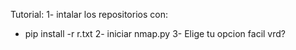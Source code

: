 Tutorial:
1- intalar los repositorios con:
- pip install -r r.txt
2- iniciar nmap.py
3- Elige tu opcion facil vrd?
